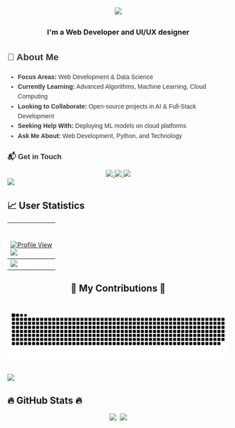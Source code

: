 <h1 align="center">
    <img src="https://readme-typing-svg.herokuapp.com/?font=Righteous&size=35&center=true&vCenter=true&width=500&height=70&duration=4000&lines=Hi+There!+👋;+I'm+Nguyen+Phong!;" />
</h1>

<h3 align="center">I'm a Web Developer and UI/UX designer</h3>

<div style="font-family: Arial, sans-serif; line-height: 1.6; color: #333;">
    <h2>🌟 About Me</h2>
    <ul>
        <li><strong>Focus Areas:</strong> Web Development & Data Science</li>
        <li><strong>Currently Learning:</strong> Advanced Algorithms, Machine Learning, Cloud Computing</li>
        <li><strong>Looking to Collaborate:</strong> Open-source projects in AI & Full-Stack Development</li>
        <li><strong>Seeking Help With:</strong> Deploying ML models on cloud platforms</li>
        <li><strong>Ask Me About:</strong> Web Development, Python, and Technology</li>
    </ul>
    <h3>📬 Get in Touch</h3>
</div>

<div align="center"> 
  <a href="mailto:jencodoo@gmail.com">
    <img src="https://img.shields.io/badge/Gmail-333333?style=for-the-badge&logo=gmail&logoColor=red" />
  </a>
  <a href="https://www.linkedin.com/in/jencodoo2402/" target="_blank">
    <img src="https://img.shields.io/badge/LinkedIn-0077B5?style=for-the-badge&logo=linkedin&logoColor=white" target="_blank" />
  </a>
  <a href="https://jencodoo.github.io/profile_jen/" target="_blank">
     <img src="https://img.shields.io/badge/Portfolio-FF5722?style=for-the-badge&logo=todoist&logoColor=white" target="_blank" /> 
  </a>
</div>


<img src="https://user-images.githubusercontent.com/73097560/115834477-dbab4500-a447-11eb-908a-139a6edaec5c.gif">

<h2 align="left">📈 User Statistics </h2>

<table align="center">
  <tbody>
    <tr>
      <td>
        <div style="margin-left: auto; margin-right: 0; text-align: center; width: fit-content; margin-top: 20px;">
          <a href="#" style="display: inline-block; margin-top: 20px;">
            <img src="https://komarev.com/ghpvc/?username=jencodoo&style=for-the-badge&color=000000" 
                 alt="Profile View" 
                 style="width: 200px; height: auto;">
          </a>
        </div>
        <a href="https://github-readme-streak-stats.herokuapp.com/?user=jencodoo">
          <img width="705" 
               src="https://github-readme-streak-stats.herokuapp.com/?user=jencodoo&bg_color=000000&title_color=fff&text_color=fff&theme=dark&hide_border=true">
        </a>
      </td>
    </tr>
  </tbody>
  <tbody>
    <tr>
      <td>
        <a href="https://github-profile-summary-cards.vercel.app/api/cards/profile-details?username=jencodoo">
          <img width="715" 
               src="https://github-profile-summary-cards.vercel.app/api/cards/profile-details?username=jencodoo&theme=github_dark"/>
        </a>
      </td>
    </tr>
  </tbody>
</table>



<div align="center">
  <h2>🐍 My Contributions 🐍</h2>
  <br>
  <img alt="snake eating my contributions" src="https://raw.githubusercontent.com/salesp07/salesp07/output/github-contribution-grid-snake.svg" />
  <br/><br/><br/>
</div>

<img src="https://user-images.githubusercontent.com/73097560/115834477-dbab4500-a447-11eb-908a-139a6edaec5c.gif">
<h2 align="left">🔥 GitHub Stats 🔥</h2>

<p align="center">
  <a href=""><img src="https://github-readme-stats.vercel.app/api/top-langs/?username=jencodoo&layout=compact&langs_count=10"/></a>&nbsp
  <a href=""><img src="https://github-readme-stats.vercel.app/api?username=jencodoo&count_private=true&show_icons=true"/></a>
</p>
